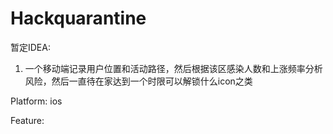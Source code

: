 # Hackquarantine

暂定IDEA:
1. 一个移动端记录用户位置和活动路径，然后根据该区感染人数和上涨频率分析风险，然后一直待在家达到一个时限可以解锁什么icon之类

Platform: ios

Feature: 
